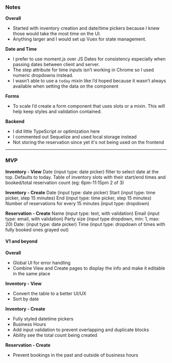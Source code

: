 ### Notes

**Overall**

- Started with inventory creation and date/time pickers because I knew those would take the most time on the UI.
- Anything larger and I would set up Vuex for state management.

**Date and Time**

- I prefer to use moment.js over JS Dates for consistency especially when passing dates between client and server.
- The step attribute for time inputs isn’t working in Chrome so I used numeric dropdowns instead.
- I wasn’t able to use a `today` mixin like I’d hoped because it wasn’t always available when setting the data on the component

**Forms**

- To scale I’d create a form component that uses slots or a mixin. This will help keep styles and validation contained.

**Backend**

- I did little TypeScript or optimization here
- I commented out Sequelize and used local storage instead
- Not storing the reservation since yet it's not being used on the frontend

---

### MVP

**Inventory - View**
Date (input type: date picker) filter to select date at the top. Defaults to today.
Table of inventory slots with their start/end times and booked/total reservation count (eg: 6pm-11:15pm 2 of 3)

**Inventory - Create**
Date (input type: date picker)
Start (input type: time picker, step 15 minutes)
End (input type: time picker, step 15 minutes)
Number of reservations for every 15 minutes (input type: dropdown)

**Reservation - Create**
Name (input type: text, with validation)
Email (input type: email, with validation)
Party size (input type dropdown, min: 1, max: 20)
Date: (input type: date picker)
Time (input type: dropdown of times with fully booked ones grayed out)

#### V1 and beyond

**Overall**

- Global UI for error handling
- Combine View and Create pages to display the info and make it editable in the same place

**Inventory - View**

- Convert the table to a better UI/UX
- Sort by date

**Inventory - Create**

- Fully styled datetime pickers
- Business Hours
- Add input validation to prevent overlapping and duplicate blocks
- Ability see the total count being created

**Reservation - Create**

- Prevent bookings in the past and outside of business hours
